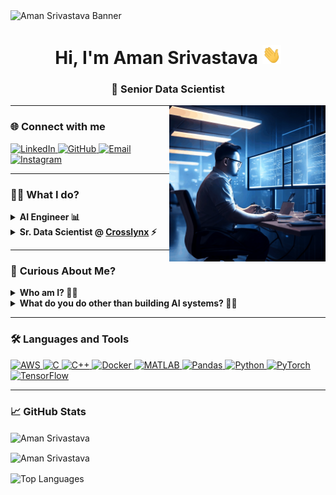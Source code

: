 <img src="https://github.com/ashutosh1919/ashutosh1919/blob/master/linkedin_banner.png" alt="Aman Srivastava Banner" />

<h1 align="center">Hi, I'm Aman Srivastava <img src="https://raw.githubusercontent.com/ABSphreak/ABSphreak/master/gifs/Hi.gif" width="30px" height="30px"></h1>
<h3 align="center">
  <strong>🎯 Senior Data Scientist</strong>
</h3>

<img align="right" alt="Coding" width="250" src="https://github.com/InfiniteLoopster-coder/InfiniteLoopster-coder/blob/main/DS.gif">

---

### 🌐 **Connect with me**
<p align="left">
  <a href="https://www.linkedin.com/in/aman-srivastava-5b1068153" target="_blank">
    <img src="https://img.shields.io/badge/LinkedIn-0A66C2?style=for-the-badge&logo=linkedin&logoColor=white" alt="LinkedIn">
  </a>
  <a href="https://github.com/InfiniteLoopster-coder" target="_blank">
    <img src="https://img.shields.io/badge/GitHub-181717?style=for-the-badge&logo=github&logoColor=white" alt="GitHub">
  </a>
  <a href="mailto:aman_srivastava14@outlook.com" target="_blank">
    <img src="https://img.shields.io/badge/Email-D14836?style=for-the-badge&logo=gmail&logoColor=white" alt="Email">
  </a>
  <a href="https://www.instagram.com/cosmic_chiller" target="_blank">
    <img src="https://img.shields.io/badge/Instagram-E4405F?style=for-the-badge&logo=instagram&logoColor=white" alt="Instagram">
  </a>
</p>

---

### 👨‍💻 **What I do?**
<details>
<summary><strong>AI Engineer 📊</strong></summary>
<ul>
  <li><a href="https://github.com/InfiniteLoopster-coder/AI_Agent-for-Metering">AI AGENT FOR METERING</a></li>
  <li>Many more on and out of GitHub...</li>
</ul>
</details>

<details>
<summary><strong>Sr. Data Scientist @ <a href="https://crosslynxus.com/">Crosslynx</a> ⚡</strong></summary>
<ul>
  <li>Developing AI solutions for High Impedance Fault Detection in electricity systems and deploying AI agents to enhance detection efficiency.</li>
  <li>Designing sophisticated AI algorithms for Electricity Theft Detection, leveraging advanced Time Series Analysis and Anomaly Detection techniques.</li>
</ul>
</details>

---

### 🤔 **Curious About Me?**
<details>
<summary><strong>Who am I? 👨‍💻</strong></summary>
<pre>
I am a passionate professional dedicated to building end-to-end solutions that deliver impactful, scalable, and sustainable 
social and technical systems.
My name reflects my core qualities:
A: Adaptive and always eager to learn
M: Motivated to solve real-world problems
A: Analytical thinker with a creative approach
N: Nurturing meaningful collaborations and growth
</pre>
</details>

<details>
<summary><strong>What do you do other than building AI systems? 💁‍♂️</strong></summary>
<ul>    
<li>I am highly skilled in music, particularly in singing, and often spend my time exploring and perfecting my vocal techniques.</li>
<li>I also teach singing to help others discover and develop their musical abilities.</li>  
</ul>
</details>

---

### 🛠️ **Languages and Tools**
<p align="left">
  <a href="https://aws.amazon.com" target="_blank">
    <img src="https://img.shields.io/badge/AWS-232F3E?style=for-the-badge&logo=amazon-aws&logoColor=white" alt="AWS">
  </a>
  <a href="https://www.cprogramming.com/" target="_blank">
    <img src="https://img.shields.io/badge/C-00599C?style=for-the-badge&logo=c&logoColor=white" alt="C">
  </a>
  <a href="https://www.w3schools.com/cpp/" target="_blank">
    <img src="https://img.shields.io/badge/C++-00599C?style=for-the-badge&logo=c%2B%2B&logoColor=white" alt="C++">
  </a>
  <a href="https://www.docker.com/" target="_blank">
    <img src="https://img.shields.io/badge/Docker-2496ED?style=for-the-badge&logo=docker&logoColor=white" alt="Docker">
  </a>
  <a href="https://www.mathworks.com/" target="_blank">
    <img src="https://img.shields.io/badge/Matlab-0076A8?style=for-the-badge&logo=mathworks&logoColor=white" alt="MATLAB">
  </a>
  <a href="https://pandas.pydata.org/" target="_blank">
    <img src="https://img.shields.io/badge/Pandas-150458?style=for-the-badge&logo=pandas&logoColor=white" alt="Pandas">
  </a>
  <a href="https://www.python.org" target="_blank">
    <img src="https://img.shields.io/badge/Python-3776AB?style=for-the-badge&logo=python&logoColor=white" alt="Python">
  </a>
  <a href="https://pytorch.org/" target="_blank">
    <img src="https://img.shields.io/badge/PyTorch-EE4C2C?style=for-the-badge&logo=pytorch&logoColor=white" alt="PyTorch">
  </a>
  <a href="https://www.tensorflow.org" target="_blank">
    <img src="https://img.shields.io/badge/TensorFlow-FF6F00?style=for-the-badge&logo=tensorflow&logoColor=white" alt="TensorFlow">
  </a>
</p>

---

### 📈 **GitHub Stats**
<p>
  <img align="center" src="https://github-readme-stats.vercel.app/api?username=InfiniteLoopster-coder&show_icons=true&locale=en&theme=dark" alt="Aman Srivastava" />
</p>
<p>
  <img align="center" src="https://github-readme-streak-stats.herokuapp.com/?user=InfiniteLoopster-coder&theme=dark" alt="Aman Srivastava" />
</p>
<p>
  <img align="center" src="https://github-readme-stats.vercel.app/api/top-langs?username=InfiniteLoopster-coder&show_icons=true&locale=en&layout=compact&theme=dark" alt="Top Languages" />
</p>
